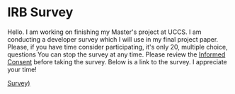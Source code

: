 # IRB Survey
Hello. I am working on finishing my Master's project at UCCS. I am conducting a developer survey which I will use in my final project paper. Please, if you have time consider participating, it's only 20, multiple choice, questions You can stop the survey at any time. Please review the [Informed Consent](./InformedConsent.pdf) before taking the survey. Below is a link to the survey. I appreciate your time!

[Survey)](https://www.surveymonkey.com/r/P2SDMLN)